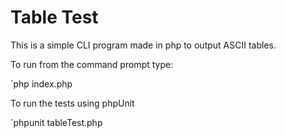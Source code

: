 Table Test
===========

This is a simple CLI program made in php to output ASCII tables.

To run from the command prompt type:

`php index.php

To run the tests using phpUnit

`phpunit tableTest.php

